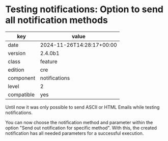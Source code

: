 [//]: # (werk v2)
# Testing notifications: Option to send all notification methods

key        | value
---------- | ---
date       | 2024-11-26T14:28:17+00:00
version    | 2.4.0b1
class      | feature
edition    | cre
component  | notifications
level      | 2
compatible | yes

Until now it was only possible to send ASCII or HTML Emails while testing notifications.

You can now choose the notification method and parameter within the option
"Send out notification for specific method".
With this, the created notification has all needed parameters for a successful
execution.

